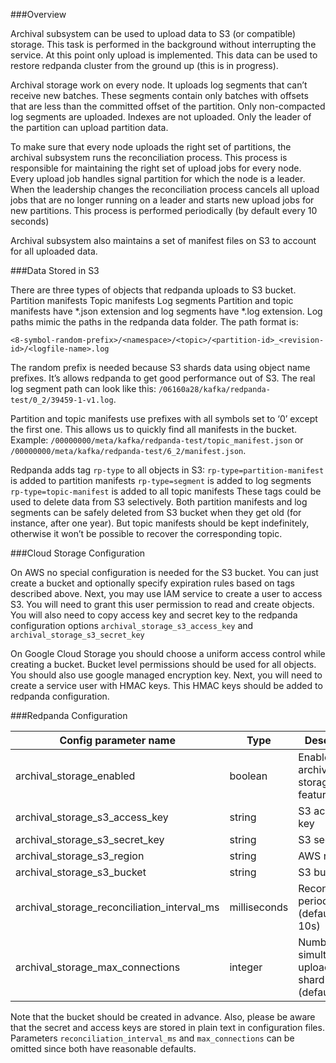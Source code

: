 ###Overview

Archival subsystem can be used to upload data to S3 (or compatible) storage. This task is performed in the background without interrupting the service. At this point only upload is implemented. This data can be used to restore redpanda cluster from the ground up (this is in progress).

Archival storage work on every node. It uploads log segments that can’t receive new batches. These segments contain only batches with offsets that are less than the committed offset of the partition. Only non-compacted log segments are uploaded. Indexes are not uploaded. Only the leader of the partition can upload partition data.

To make sure that every node uploads the right set of partitions, the archival subsystem runs the reconciliation process. This process is responsible for maintaining the right set of upload jobs for every node. Every upload job handles signal partition for which the node is a leader. When the leadership changes the reconciliation process cancels all upload jobs that are no longer running on a leader and starts new upload jobs for new partitions. This process is performed periodically (by default every 10 seconds)

Archival subsystem also maintains a set of manifest files on S3 to account for all uploaded data.

###Data Stored in S3

There are three types of objects that redpanda uploads to S3 bucket.
Partition manifests
Topic manifests
Log segments
Partition and topic manifests have *.json extension and log segments have *.log extension. Log paths mimic the paths in the redpanda data folder. The path format is:

```
<8-symbol-random-prefix>/<namespace>/<topic>/<partition-id>_<revision-id>/<logfile-name>.log
```

The random prefix is needed because S3 shards data using object name prefixes. It’s allows redpanda to get good performance out of S3. The real log segment path can look like this: `/06160a28/kafka/redpanda-test/0_2/39459-1-v1.log`.

Partition and topic manifests use prefixes with all symbols set to ‘0’ except the first one. This allows us to quickly find all manifests in the bucket. Example: `/00000000/meta/kafka/redpanda-test/topic_manifest.json` or `/00000000/meta/kafka/redpanda-test/6_2/manifest.json`.

Redpanda adds tag `rp-type` to all objects in S3:
`rp-type=partition-manifest` is added to partition manifests
`rp-type=segment` is added to log segments
`rp-type=topic-manifest` is added to all topic manifests
These tags could be used to delete data from S3 selectively. Both partition manifests and log segments can be safely deleted from S3 bucket when they get old (for instance, after one year). But topic manifests should be kept indefinitely, otherwise it won’t be possible to recover the corresponding topic.

###Cloud Storage Configuration

On AWS no special configuration is needed for the S3 bucket. You can just create a bucket and optionally specify expiration rules based on tags described above. Next, you may use IAM service to create a user to access S3. You will need to grant this user permission to read and create objects. You will also need to copy access key and secret key to the redpanda configuration options `archival_storage_s3_access_key` and `archival_storage_s3_secret_key`

On Google Cloud Storage you should choose a uniform access control while creating a bucket. Bucket level permissions should be used for all objects. You should also use google managed encryption key. Next, you will need to create a service user with HMAC keys. This HMAC keys should be added to redpanda configuration. 

###Redpanda Configuration

| Config parameter name                       | Type         | Descripion                                              |
|---------------------------------------------|--------------|---------------------------------------------------------|
| archival_storage_enabled                    | boolean      | Enables archival storage feature                        |
| archival_storage_s3_access_key              | string       | S3 access key                                           |
| archival_storage_s3_secret_key              | string       | S3 secret key                                           |
| archival_storage_s3_region                  | string       | AWS region                                              |
| archival_storage_s3_bucket                  | string       | S3 bucket                                               |
| archival_storage_reconciliation_interval_ms | milliseconds | Reconciliation period (default - 10s)                   |
| archival_storage_max_connections            | integer      | Number of simultaneous uploads per shard (default - 20) |

Note that the bucket should be created in advance. Also, please be aware that the secret and access keys are stored in plain text in configuration files. Parameters `reconciliation_interval_ms` and `max_connections` can be omitted since both have reasonable defaults.
